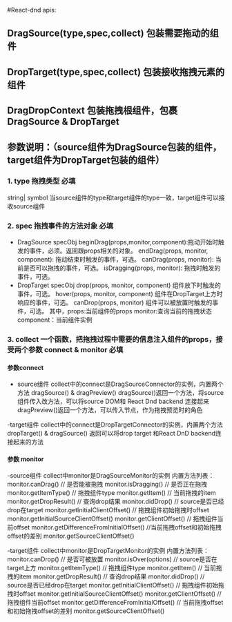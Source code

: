 #React-dnd apis:

## DragSource(type,spec,collect) 包装需要拖动的组件 
## DropTarget(type,spec,collect) 包装接收拖拽元素的组件 
## DragDropContext 包装拖拽根组件，包裹DragSource & DropTarget

## 参数说明：（source组件为DragSource包装的组件，target组件为DropTarget包装的组件） 
### 1. type 拖拽类型 必填 
string| symbol 
当source组件的type和target组件的type一致，target组件可以接收source组件

### 2. spec 拖拽事件的方法对象 必填 
- DragSource specObj 
beginDrag(props,monitor,component):拖动开始时触发的事件，必须。返回跟props相关的对象。 
endDrag(props, monitor, component): 拖动结束时触发的事件，可选。 
canDrag(props, monitor): 当前是否可以拖拽的事件，可选。 
isDragging(props, monitor): 拖拽时触发的事件，可选。 
- DropTarget specObj 
drop(props, monitor, component) 组件放下时触发的事件，可选。 
hover(props, monitor, component) 组件在DropTarget上方时响应的事件，可选。 
canDrop(props, monitor) 组件可以被放置时触发的事件，可选。 
其中，props:当前组件的props 
monitor:查询当前的拖拽状态 
component：当前组件实例

### 3. collect 一个函数，把拖拽过程中需要的信息注入组件的props，接受两个参数 connect & monitor 必填

#### 参数connect 
- source组件 
collect中的connect是DragSourceConnector的实例，内置两个方法 dragSource() & dragPreview() 
dragSource()返回一个方法，将source组件传入改方法，可以将source DOM和 React Dnd backend 连接起来 
dragPreview()返回一个方法，可以传入节点，作为拖拽预览时的角色

-target组件 
collect中的connect是DropTargetConnector的实例，内置两个方法 dropTarget() & dragSource() 返回可以将drop target 和React DnD backend连接起来的方法

#### 参数 monitor 
-source组件 
collect中monitor是DragSourceMonitor的实例 
内置方法列表： 
monitor.canDrag() // 是否能被拖拽 
monitor.isDragging() // 是否正在拖拽 
monitor.getItemType() // 拖拽组件type 
monitor.getItem() // 当前拖拽的item 
monitor.getDropResult() // 查询drop结果 
monitor.didDrop() // source是否已经drop在target 
monitor.getInitialClientOffset() // 拖拽组件初始拖拽时offset 
monitor.getInitialSourceClientOffset() 
monitor.getClientOffset() // 拖拽组件当前offset 
monitor.getDifferenceFromInitialOffset() //当前拖拽offset和初始拖拽offset的差别 
monitor.getSourceClientOffset()

-target组件 
collect中monitor是DropTargetMonitor的实例 
内置方法列表： 
monitor.canDrop() // 是否可被放置 
monitor.isOver(options) // source是否在target上方 
monitor.getItemType() // 拖拽组件type 
monitor.getItem() // 当前拖拽的item 
monitor.getDropResult() // 查询drop结果 
monitor.didDrop() // source是否已经drop在target 
monitor.getInitialClientOffset() // 拖拽组件初始拖拽时offset 
monitor.getInitialSourceClientOffset() 
monitor.getClientOffset() // 拖拽组件当前offset 
monitor.getDifferenceFromInitialOffset() // 当前拖拽offset和初始拖拽offset的差别 
monitor.getSourceClientOffset()


